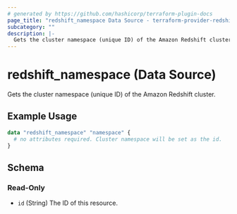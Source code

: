 ```yaml
---
# generated by https://github.com/hashicorp/terraform-plugin-docs
page_title: "redshift_namespace Data Source - terraform-provider-redshift"
subcategory: ""
description: |-
  Gets the cluster namespace (unique ID) of the Amazon Redshift cluster.
---
```


# redshift_namespace (Data Source)

Gets the cluster namespace (unique ID) of the Amazon Redshift cluster.

## Example Usage

```terraform
data "redshift_namespace" "namespace" {
  # no attributes required. Cluster namespace will be set as the id.
}
```

<!-- schema generated by tfplugindocs -->
## Schema

### Read-Only

- `id` (String) The ID of this resource.
